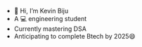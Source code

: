 - 👋 Hi, I’m Kevin Biju 
- A 💻 engineering student 
- Currently mastering DSA 
- Anticipating to complete Btech by 2025😄 


<!---
itzme-kevin/itzme-kevin is a ✨ special ✨ repository because its `README.md` (this file) appears on your GitHub profile.
You can click the Preview link to take a look at your changes.
--->
